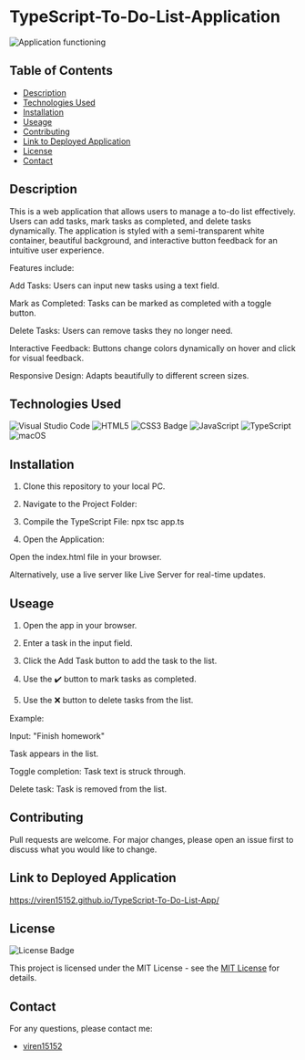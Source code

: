 # TypeScript-To-Do-List-Application 

![Application functioning](<images/Screenshot 2025-01-25 at 18.51.55.png>)

## Table of Contents

* [Description](#description)
* [Technologies Used](#technologies-used)
* [Installation](#installation)
* [Useage](#Usage)
* [Contributing](#contributing)
* [Link to Deployed Application](#link-to-deployed-application)
* [License](#license)
* [Contact](#contact)

## Description
This is a web application that allows users to manage a to-do list effectively. Users can add tasks, mark tasks as completed, and delete tasks dynamically. The application is styled with a semi-transparent white container, beautiful background, and interactive button feedback for an intuitive user experience.

Features include:

Add Tasks: Users can input new tasks using a text field.

Mark as Completed: Tasks can be marked as completed with a toggle button.

Delete Tasks: Users can remove tasks they no longer need.

Interactive Feedback: Buttons change colors dynamically on hover and click for visual feedback.

Responsive Design: Adapts beautifully to different screen sizes.

## Technologies Used

![Visual Studio Code](https://img.shields.io/badge/Visual%20Studio%20Code-0078d7.svg?style=for-the-badge&logo=visual-studio-code&logoColor=white)
![HTML5](https://img.shields.io/badge/HTML5-E34F26?style=for-the-badge&logo=html5&logoColor=white)
![CSS3 Badge](https://img.shields.io/badge/CSS3-1572B6?logo=css3&logoColor=fff&style=for-the-badge)
![JavaScript](https://img.shields.io/badge/javascript-%23323330.svg?style=for-the-badge&logo=javascript&logoColor=%23F7DF1E)
![TypeScript](https://img.shields.io/badge/typescript-%23007ACC.svg?style=for-the-badge&logo=typescript&logoColor=white)
![macOS](https://img.shields.io/badge/mac%20os-000000?style=for-the-badge&logo=macos&logoColor=F0F0F0)


## Installation

1. Clone this repository to your local PC.

2. Navigate to the Project Folder:

3. Compile the TypeScript File: npx tsc app.ts

4. Open the Application:

Open the index.html file in your browser.

Alternatively, use a live server like Live Server for real-time updates.

## Useage 

1. Open the app in your browser.

2. Enter a task in the input field.

3. Click the Add Task button to add the task to the list.

4. Use the ✔️ button to mark tasks as completed.

5. Use the ❌ button to delete tasks from the list.

Example:

Input: "Finish homework"

Task appears in the list.

Toggle completion: Task text is struck through.

Delete task: Task is removed from the list.

## Contributing

Pull requests are welcome. For major changes, please open an issue first
to discuss what you would like to change.

## Link to Deployed Application 

https://viren15152.github.io/TypeScript-To-Do-List-App/

## License

![License Badge](https://img.shields.io/badge/License-MIT-yellow.svg)

This project is licensed under the MIT License - see the [MIT License](https://opensource.org/licenses/MIT) for details.


## Contact

For any questions, please contact me:

  - [viren15152](https://github.com/viren15152)
